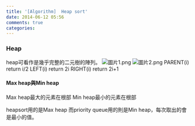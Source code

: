 ```yaml
---
title: '[Algorithm]  Heap sort'
date: 2014-06-12 05:56
comments: true
categories:
---
```


### Heap

heap可看作是幾乎完整的二元樹的陣列。
![圖片1.png](http://user-image.logdown.io/user/6141/blog/6148/post/205838/SpOCGl2zTWCZWgroz4ow_%E5%9C%96%E7%89%871.png)
![圖片2.png](http://user-image.logdown.io/user/6141/blog/6148/post/205838/AyITvrIOS4uyIiqC1OIn_%E5%9C%96%E7%89%872.png)
PARENT(i)
return i/2
LEFT(i)
return 2i
RIGHT(i)
return 2i+1


#### Max heap與Min heap

Max heap最大的元素在根部
Min heap最小的元素在根部

heapsort用的是Max heap
而priority queue用的則是Min heap，每次取出的會是最小的值。